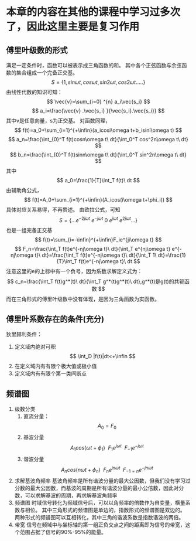 # 本章的内容在其他的课程中学习过多次了，因此这里主要是复习作用
## 傅里叶级数的形式
满足一定条件时，函数可以被表示成三角函数的和。
其中各个正弦函数与余弦函数的集合组成一个完备正交基。
$$
S=\{1,sin\omega t,cos\omega t,sin2\omega t,cos2\omega t.....\}
$$
由线性代数的知识可知：
$$
\vec{v}=\sum_{i=0} ^{n} a_i\vec{s_i}
$$
$$
a_i=\frac{\vec{v} .\vec{s_i} }{\vec{s_i}.\vec{s_i}}
$$
其中v是任意向量，s为正交基。
对函数同理，
$$
f(t)=a_0+\sum_{i=1}^{+\infin}(a_icosi\omega t+b_isini\omega t)
$$
$$
a_n=\frac{\int_{0}^T f(t)cosn\omega t\ dt}{\int_0^T cos^2n\omega t\ dt}
$$
$$
b_n=\frac{\int_{0}^T f(t)sinn\omega t\ dt}{\int_0^T sin^2n\omega t\ dt}
$$
其中
$$
a_0=\frac{1}{T}\int_T f(t)\ dt
$$
由辅助角公式，
$$
f(t)=A_0+\sum_{i=1}^{+\infin}(A_icos(i\omega t+\phi_i))
$$
具体对应关系易得，不再赘述。
由欧拉公式，可知
$$
S=\{
...e^{-2j\omega t}\ e^{-j\omega t}\ 0\ e^{j\omega t}\ e^{2j\omega t}...
\}
$$
也是一组完备正交基
$$
f(t)=\sum_{i=-\infin}^{+\infin}F_ie^{ji\omega t}
$$
$$
F_n=\frac{\int_T f(t)e^{-nj\omega t}\ dt}{\int_T e^{nj\omega t} e^{-nj\omega t}\ dt}=\frac{\int_T f(t)e^{-nj\omega t}\ dt}{\int_T 1\ dt}=\frac{1}{T}\int_T f(t)e^{-nj\omega t}\ dt
$$
注意这里的e的上标中有一个负号，因为系数求解定义式为：
$$
c_n=\frac{\int_T f(t)g^*(t)\ dt}{\int_T g^*(t)g^*(t)\ dt},g^*(t)是g(t)的共轭函数
$$
而在三角形式的傅里叶级数中没有体现，是因为三角函数为实函数。

## 傅里叶系数存在的条件(充分)
狄里赫利条件：
1. 定义域内绝对可积
$$
\int_D |f(t)|dt<+\infin
$$
2. 在定义域内有有限个极大值或极小值
3. 定义域内有有限个第一类间断点

## 频谱图
1. 级数分类
    1. 直流分量：
    $$
    A_0=F_0
    $$
    2. 基波分量
    $$
    A_1cos(\omega t+\phi _1)\ \ F_1e^{j\omega t}\ \ F_{-1}e^{-j\omega t}
    $$
    3. 谐波分量
    $$
    A_ncos(n\omega t+\phi _n)\ \ F_ne^{jn\omega t}\ \ F_{-1=n}e^{-jn\omega t}
    $$
2. 求解基波角频率
基波角频率是所有谐波分量的最大公因数，但我们没有学习过分数的最大公因数，而基波的周期是所有谐波分量的最小公倍数，因此对分数，可以求解基波的周期，再求解基波角频率
3. 频谱图
时域信号转化为频域信号后，可以以角频率的倍数作为自变量，横量系数与相位。
其中三角形式的频谱图是单边的，指数形式的频谱图是双边的。
两种形式的频谱图可以互相转化，其中三角的谐波系数是指数谐波的两倍。
4. 带宽
信号在频域中与坐标轴的第一组正负交点之间的距离即为信号的带宽，这个范围占据了信号的90%-95%的能量。
